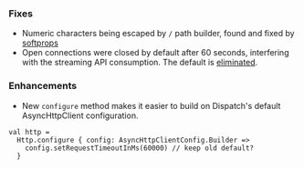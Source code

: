 ### Fixes

* Numeric characters being escaped by `/` path builder, found and
  fixed by [softprops][softprops]
* Open connections were closed by default after 60 seconds,
  interfering with the streaming API consumption. The default is
  [eliminated][streaming].
  
### Enhancements

* New `configure` method makes it easier to build on Dispatch's
  default AsyncHttpClient configuration.

[softprops]: https://github.com/dispatch/reboot/commit/b0fcb6c0243e9cbe453fd22bd9dbb24981baa54c
[streaming]: https://github.com/dispatch/reboot/issues/30


    val http =
      Http.configure { config: AsyncHttpClientConfig.Builder =>
        config.setRequestTimeoutInMs(60000) // keep old default?
      }



